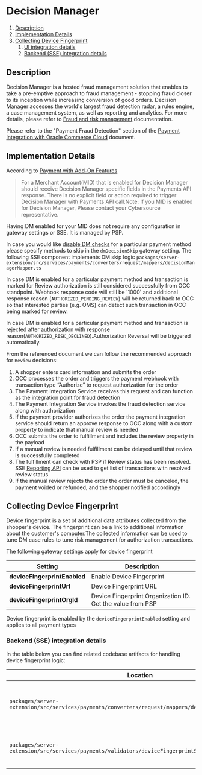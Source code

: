 # Decision Manager <!-- omit in toc -->

1. [Description](#description)
2. [Implementation Details](#implementation-details)
3. [Collecting Device Fingerprint](#collecting-device-fingerprint)
   1. [UI integration details](#ui-integration-details)
   2. [Backend (SSE) integration details](#backend-sse-integration-details)

## Description

Decision Manager is a hosted fraud management solution that enables to take a pre-emptive approach to fraud management - stopping fraud closer to its inception while increasing conversion of good orders. Decision Manager accesses the world's largest fraud detection radar, a rules engine, a case management system, as well as reporting and analytics. For more details, please refer to [Fraud and risk management](https://www.cybersource.com/en-ap/solutions/fraud-and-risk-management.html) documentation.

Please refer to the "Payment Fraud Detection" section of the [Payment Integration with Oracle Commerce Cloud](https://community.oracle.com/docs/DOC-1032741#jive_content_id_Payment_Fraud_Detection) document.

## Implementation Details

According to [Payment with Add-On Features](https://developer.cybersource.com/api/authorization-add-ons.html#ADM)

> For a Merchant Account(MID) that is enabled for Decision Manager should receive Decision Manager specific fields in the Payments API response. There is no explicit field or action required to trigger Decision Manager with Payments API call.Note: If you MID is enabled for Decision Manager, Please contact your Cybersource representative.

Having DM enabled for your MID does not require any configuration in gateway settings or SSE. It is managed by PSP.

In case you would like [disable DM checks](https://developer.cybersource.com/api/authorization-add-ons.html#ASDM) for a particular payment method please specify methods to skip in the `dmDecisionSkip` gateway setting. The following SSE component implements DM skip logic `packages/server-extension/src/services/payments/converters/request/mappers/decisionManagerMapper.ts`

In case DM is enabled for a particular payment method and transaction is marked for Review authorization is still considered successfully from OCC standpoint. Webhook response code will still be '1000' and additional response reason (`AUTHORIZED_PENDING_REVIEW`) will be returned back to OCC so that interested parties (e.g. OMS) can detect such transaction in OCC being marked for review.

In case DM is enabled for a particular payment method and transaction is rejected after authorization with response reason(`AUTHORIZED_RISK_DECLINED`).Authorization Reversal will be triggered automatically. 


From the referenced document we can follow the recommended approach for `Review` decisions:

1. A shopper enters card information and submits the order
2. OCC processes the order and triggers the payment webhook with transaction type “Authorize” to request authorization for the order
3. The Payment Integration Service receives this request and can function as the integration point for fraud detection
4. The Payment Integration Service invokes the fraud detection service along with authorization
5. If the payment provider authorizes the order the payment integration service should return an approve response to OCC along with a custom property to indicate that manual review is needed
6. OCC submits the order to fulfillment and includes the review property in the payload
7. If a manual review is needed fulfillment can be delayed until that review is successfully completed
8. The fulfillment can check with PSP if Review status has been resolved. SSE [Reporting API](#reporting) can be used to get list of transactions with resolved review status
9. If the manual review rejects the order the order must be canceled, the payment voided or refunded, and the shopper notified accordingly

## Collecting Device Fingerprint

Device fingerprint is a set of additional data attributes collected from the shopper's device. The fingerprint can be a link to additional information about the customer's computer.The collected information can be used to tune DM case rules to tune risk management for authorization transactions.

The following gateway settings apply for device fingerprint

| **Setting**                  | **Description**                                            |
|------------------------------|------------------------------------------------------------|
| **deviceFingerprintEnabled** | Enable Device Fingerprint                                  |
| **deviceFingerprintUrl**     | Device Fingerprint URL                                     |
| **deviceFingerprintOrgId**   | Device Fingerprint Organization ID. Get the value from PSP |

Device fingerprint is enabled by the `deviceFingerprintEnabled` setting and applies to all payment types

### Backend (SSE) integration details

In the table below you can find related codebase artifacts for handling device fingerprint logic:

| **Location**                                                                                            | **Description**                                        |
|---------------------------------------------------------------------------------------------------------|--------------------------------------------------------|
| `packages/server-extension/src/services/payments/converters/request/mappers/deviceFingerprintMapper.ts` | Include device fingerprint id in authorization request |
| `packages/server-extension/src/services/payments/validators/deviceFingerprintSessionIdValidator.ts`     | Ensure fingerprint id has not been tampered in UI      |
